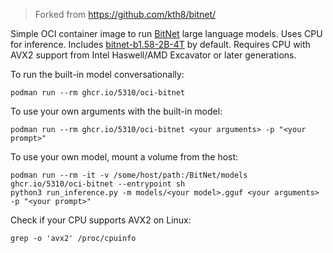 > Forked from https://github.com/kth8/bitnet/

Simple OCI container image to run [BitNet](https://github.com/microsoft/BitNet) large language models. Uses CPU for inference. Includes [bitnet-b1.58-2B-4T](https://huggingface.co/microsoft/bitnet-b1.58-2B-4T-gguf) by default. Requires CPU with AVX2 support from Intel Haswell/AMD Excavator or later generations.

To run the built-in model conversationally:
```
podman run --rm ghcr.io/5310/oci-bitnet
```
To use your own arguments with the built-in model:
```
podman run --rm ghcr.io/5310/oci-bitnet <your arguments> -p "<your prompt>"
```
To use your own model, mount a volume from the host:
```
podman run --rm -it -v /some/host/path:/BitNet/models ghcr.io/5310/oci-bitnet --entrypoint sh
python3 run_inference.py -m models/<your model>.gguf <your arguments> -p "<your prompt>"
```
Check if your CPU supports AVX2 on Linux:
```
grep -o 'avx2' /proc/cpuinfo
```
